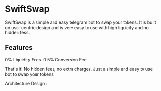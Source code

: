 
# SwiftSwap
SwiftSwap is a simple and easy telegram bot to swap your tokens. It is built on user centric design and is very easy to use with high liquicity and no hidden fess.


## Features
0% Liquidity Fees.
0.5% Conversion Fee.

That's It! No hidden fees, no extra charges. Just a simple and easy to use bot to swap your tokens.

Architecture Design :
